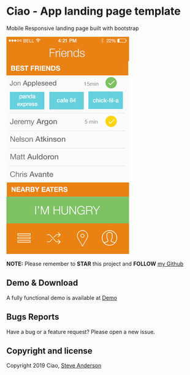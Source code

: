 # Ciao - App landing page template

Mobile Responsive landing page built with bootstrap

<img src="https://github.com/stevezg/landing-page/blob/gh-pages/images/app-screen.png" alt="Free bootstrap app landing page template by themefisher">

**NOTE:** Please remember to **STAR** this project and **FOLLOW** [my Github](https://github.com/stevezg)

## Demo & Download

A fully functional demo is available at <a href="http://stevezg.github.io/landing-page">Demo</a>

## Bugs Reports

Have a bug or a feature request? Please open a new issue.

## Copyright and license

Copyright 2019 Ciao, <a target="_blank" href="http://www.steveanderson.club">Steve Anderson</a>
